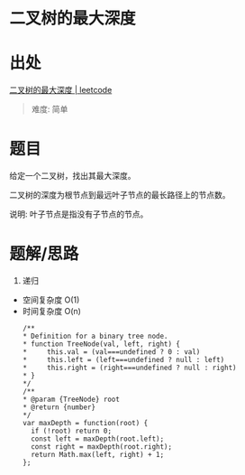 # 二叉树的最大深度

# 出处

[二叉树的最大深度 | leetcode](https://leetcode-cn.com/problems/maximum-depth-of-binary-tree/solution/)

> 难度: 简单

# 题目

给定一个二叉树，找出其最大深度。

二叉树的深度为根节点到最远叶子节点的最长路径上的节点数。

说明: 叶子节点是指没有子节点的节点。

# 题解/思路

1. 递归

- 空间复杂度 O(1)
- 时间复杂度 O(n)
  ```
  /**
  * Definition for a binary tree node.
  * function TreeNode(val, left, right) {
  *     this.val = (val===undefined ? 0 : val)
  *     this.left = (left===undefined ? null : left)
  *     this.right = (right===undefined ? null : right)
  * }
  */
  /**
  * @param {TreeNode} root
  * @return {number}
  */
  var maxDepth = function(root) {
    if (!root) return 0;
    const left = maxDepth(root.left);
    const right = maxDepth(root.right);
    return Math.max(left, right) + 1;
  };
  ```
